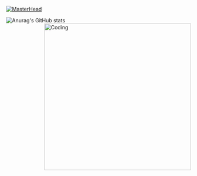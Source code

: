 [![MasterHead](https://blogger.googleusercontent.com/img/b/R29vZ2xl/AVvXsEjS04spshsMRYurJy-GpX-g6IE8IyJioEKfrOpRVgA1Fz23glQLw7OOrDLzWJZtsYjiZRvqFehAbreHNtbqAorkxUpbqIqTbEF47oMy7kY6q8a5e-iXtHYhQL4jj0Q3Gth5FyetJkBJ4gnm/w2560-h1080-c/sekiro-shadows-die-twice-uhdpaper.com-4K-53.jpg)](https://github.com/KaneeLucas)






![Anurag's GitHub stats](https://github-readme-stats.vercel.app/api?username=KaneeLucas&show_icons=true&theme=dracula) <img align="right" alt="Coding" width="400" src="[https://tenor.com/bj7nx.gif](https://tenor.com/pt-BR/view/jotaro-kujo-jojos-bizarre-adventures-jjba-stardust-crusaders-knife-gif-17148913)">
